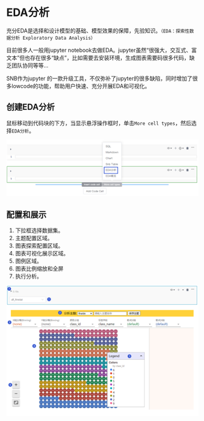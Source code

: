 # EDA分析

充分EDA是选择和设计模型的基础、模型效果的保障，先验知识。`（EDA：探索性数据分析 Exploratory Data Analysis）`

目前很多人一般用jupyter notebook去做EDA。jupyter虽然“很强大，交互式、富文本”但也存在很多“缺点”，比如需要去安装环境，生成图表需要码很多代码，缺乏团队协同等等…

SNB作为jupyter 的一款升级工具，不仅弥补了jupyter的很多缺陷，同时增加了很多lowcode的功能，帮助用户快速、充分开展EDA和可视化。

## 创建EDA分析

鼠标移动到代码块的下方，当显示悬浮操作框时，单击`More cell types`，然后选择`EDA分析`。

![](/assets/edafx.png)

## 配置和展示

1. 下拉框选择数据集。
2. 主题配置区域。
3. 图表探索配置区域。
4. 图表可视化展示区域。
5. 图例区域。
6. 图表比例缩放和全屏
7. 执行分析。

![](/assets/edafexnxx.png)

